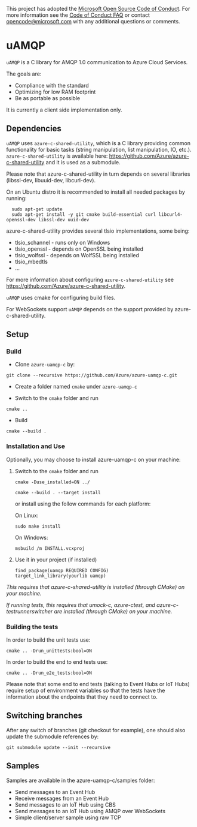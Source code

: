 This project has adopted the [Microsoft Open Source Code of Conduct](https://opensource.microsoft.com/codeofconduct/). For more information see the [Code of Conduct FAQ](https://opensource.microsoft.com/codeofconduct/faq/) or contact [opencode@microsoft.com](mailto:opencode@microsoft.com) with any additional questions or comments.

# uAMQP

`uAMQP` is a C library for AMQP 1.0 communication to Azure Cloud Services.

The goals are:

- Compliance with the standard
- Optimizing for low RAM footprint
- Be as portable as possible

It is currently a client side implementation only.

## Dependencies

`uAMQP` uses `azure-c-shared-utility`, which is a C library providing common functionality for basic tasks (string manipulation, list manipulation, IO, etc.).
`azure-c-shared-utility` is available here: https://github.com/Azure/azure-c-shared-utility and it is used as a submodule.

Please note that azure-c-shared-utility in turn depends on several libraries (libssl-dev, libuuid-dev, libcurl-dev).

On an Ubuntu distro it is recommended to install all needed packages by running:

```
  sudo apt-get update
  sudo apt-get install -y git cmake build-essential curl libcurl4-openssl-dev libssl-dev uuid-dev
```

azure-c-shared-utility provides several tlsio implementations, some being:
- tlsio_schannel - runs only on Windows
- tlsio_openssl - depends on OpenSSL being installed
- tlsio_wolfssl - depends on WolfSSL being installed
- tlsio_mbedtls
- ...

For more information about configuring `azure-c-shared-utility` see https://github.com/Azure/azure-c-shared-utility.

`uAMQP` uses cmake for configuring build files.

For WebSockets support `uAMQP` depends on the support provided by azure-c-shared-utility.

## Setup

### Build

- Clone `azure-uamqp-c` by:

```
git clone --recursive https://github.com/Azure/azure-uamqp-c.git
```

- Create a folder named `cmake` under `azure-uamqp-c`

- Switch to the `cmake` folder and run

```
cmake ..
```

- Build

```
cmake --build .
```

### Installation and Use

Optionally, you may choose to install azure-uamqp-c on your machine:

1. Switch to the `cmake` folder and run
    ```
    cmake -Duse_installed=ON ../
    ```
    ```
    cmake --build . --target install
    ```
    
    or install using the follow commands for each platform:

    On Linux:
    ```
    sudo make install
    ```

    On Windows:
    ```
    msbuild /m INSTALL.vcxproj
    ```

2. Use it in your project (if installed)
    ```
    find_package(uamqp REQUIRED CONFIG)
    target_link_library(yourlib uamqp)
    ```

_This requires that azure-c-shared-utility is installed (through CMake) on your machine._

_If running tests, this requires that umock-c, azure-ctest, and azure-c-testrunnerswitcher are installed (through CMake) on your machine._

### Building the tests

In order to build the unit tests use:

```
cmake .. -Drun_unittests:bool=ON
```

In order to build the end to end tests use:

```
cmake .. -Drun_e2e_tests:bool=ON
```

Please note that some end to end tests (talking to Event Hubs or IoT Hubs) require setup of environment variables so that the tests have the information about the endpoints that they need to connect to.

## Switching branches

After any switch of branches (git checkout for example), one should also update the submodule references by:

```
git submodule update --init --recursive
```

## Samples

Samples are available in the azure-uamqp-c/samples folder:

- Send messages to an Event Hub
- Receive messages from an Event Hub
- Send messages to an IoT Hub using CBS
- Send messages to an IoT Hub using AMQP over WebSockets
- Simple client/server sample using raw TCP
